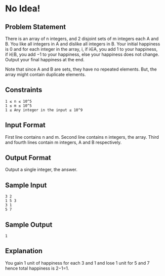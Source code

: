 # No Idea!

## Problem Statement

There is an array of n integers, and 2 disjoint sets of m integers each A and B. You like all integers in A and dislike all integers in B. Your initial happiness is 0 and for each integer in the array, i, if i∈A, you add 1 to your happiness, if i∈B, you add −1 to your happiness, else your happiness does not change. Output your final happiness at the end.

Note that since A and B are sets, they have no repeated elements. But, the array might contain duplicate elements.

## Constraints
```
1 ≤ n ≤ 10^5
1 ≤ m ≤ 10^5
1 ≤ Any integer in the input ≤ 10^9
```
## Input Format

First line contains n and m.
Second line contains n integers, the array.
Third and fourth lines contain m integers, A and B respectively.

## Output Format

Output a single integer, the answer.

## Sample Input
```
3 2
1 5 3
3 1
5 7
```
## Sample Output
```
1
```
## Explanation

You gain 1 unit of happiness for each 3 and 1 and lose 1 unit for 5 and 7 hence total happiness is 2−1=1.
